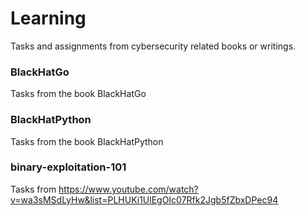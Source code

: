 # Learning
Tasks and assignments from cybersecurity related books or writings.

### BlackHatGo
Tasks from the book BlackHatGo

### BlackHatPython
Tasks from the book BlackHatPython

### binary-exploitation-101
Tasks from https://www.youtube.com/watch?v=wa3sMSdLyHw&list=PLHUKi1UlEgOIc07Rfk2Jgb5fZbxDPec94
